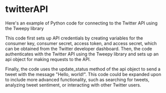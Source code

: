 # twitterAPI
Here's an example of Python code for connecting to the Twitter API using the Tweepy library


This code first sets up API credentials by creating variables for the consumer key, consumer secret, access token, and access secret, which can be obtained from the Twitter developer dashboard. Then, the code authenticates with the Twitter API using the Tweepy library and sets up an api object for making requests to the API.

Finally, the code uses the update_status method of the api object to send a tweet with the message "Hello, world!". This code could be expanded upon to include more advanced functionality, such as searching for tweets, analyzing tweet sentiment, or interacting with other Twitter users.
